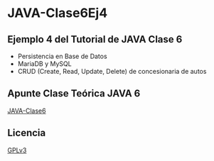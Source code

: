 # JAVA-Clase6Ej4
## Ejemplo 4 del Tutorial de JAVA Clase 6

  * Persistencia en Base de Datos
  * MariaDB y MySQL
  * CRUD (Create, Read, Update, Delete) de concesionaria de autos

## Apunte Clase Teórica JAVA 6
[JAVA-Clase6](https://profmatiasgarcia.com.ar/uploads/tutoriales/ClaseTeoricaJAVA6.pdf)

## Licencia
[GPLv3](https://www.gnu.org/licenses/gpl-3.0.en.html)
